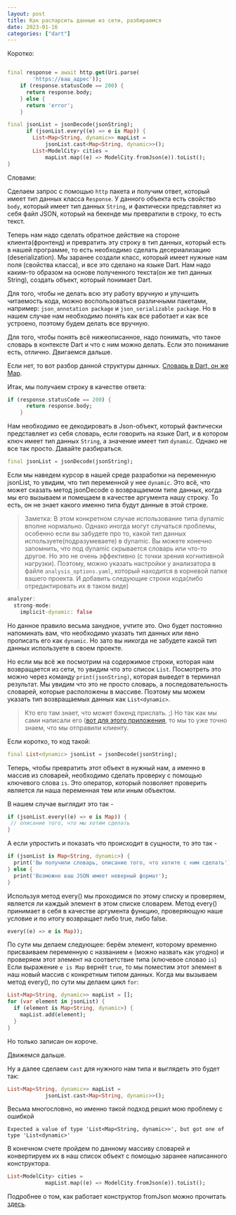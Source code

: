 ```yaml
---
layout: post
title: Как распарсить данные из сети, разбираемся
date: 2023-01-16
categories: ["dart"]
---
```


Коротко: 
``` dart

final response = await http.get(Uri.parse(
        'https://ваш_адрес'));
    if (response.statusCode == 200) {
      return response.body;
    } else {
      return 'error';
    }

final jsonList = jsonDecode(jsonString);
      if (jsonList.every((e) => e is Map)) {
        List<Map<String, dynamic>> mapList =
            jsonList.cast<Map<String, dynamic>>();
        List<ModelCity> cities =
            mapList.map((e) => ModelCity.fromJson(e)).toList();
}
```

Словами:

Сделаем запрос с помощью `http` пакета и получим ответ, который имеет тип данных класса `Response`.
У данного объекта есть свойство `body`, который имеет тип данных `String`, и фактически представляет из себя файл JSON, который на бекенде мы превратили в строку, то есть текст.

Теперь нам надо сделать обратное действие на стороне клиента(фронтенд) и превратить эту строку в тип данных, который есть в нашей программе, то есть необходимо сделать десериализацию (deserialization). Мы заранее создали класс, который имеет нужные нам поля (свойства класса), и все это сделано на языке Dart. 
Нам надо каким-то образом на основе полученного текста(он же тип данных String), создать объект, который понимает Dart. 

Для того, чтобы не делать всю эту работу вручную и улучшить читаемость кода, можно воспользоваться различными пакетами, например: `json_annotation package` и `json_serializable package`.
Но в нашем случае нам необходимо понять как все работает и как все устроено, поэтому будем делать все вручную.

Для того, чтобы понять всё нижеописанное, надо понимать, что такое словарь в контексте Dart и что с ним можно делать. 
Если это понимание есть, отлично. Двигаемся дальше. 

Если нет, то вот разбор данной структуры данных. 
[Словарь в Dart, он же Map](https://makires.github.io/articles/posts/map/). 

Итак, мы получаем строку в качестве ответа:

```dart
if (response.statusCode == 200) {
      return response.body;
    }
```

Нам необходимо ее декодировать в Json-объект, который фактически представляет из себя словарь, если говорить на языке Dart, и в котором ключ имеет тип данных `String`, а значение имеет тип `dynamic`.
Однако не все так просто.
Давайте разбираться.

```dart
final jsonList = jsonDecode(jsonString);
```

Если мы наведем курсор  в нашей среде разработки на переменную jsonList, то увидим, что тип переменной у нее `dynamic`. Это всё, что может сказать метод jsonDecode о возвращаемом типе данных, когда мы его вызываем и помещаем в качестве аргумента нашу строку. 
То есть, он не знает какого именно типа будут данные в этой строке.

>Заметка:
В этом конкретном случае использование типа dynamic вполне нормально. Однако иногда могут случаться проблемы,  особенно если вы забудете про то, какой тип данных используете(подразумеваете) в dynamic. Вы можете конечно запомнить, что под dynamic скрывается словарь или что-то другое. Но это не очень эффективно (с точки зрения когнитивной нагрузки).
Поэтому, можно указать настройки у анализатора в файле `analysis_options.yaml`, который находится в корневой папке вашего проекта. И добавить следующие строки кода(либо отредактировать их в таком виде)
```dart
analyzer: 
  strong-mode: 
    implicit-dynamic: false 
```
Но данное правило весьма занудное, учтите это. Оно будет постоянно напоминать вам, что необходимо указать тип данных или явно прописать его как `dynamic`. Но зато вы никогда не забудете какой тип данных используете в своем проекте.

Но если мы всё же посмотрим на содержимое строки, которая нам возвращается из сети, то увидим что это список `List`. Посмотреть это можно через команду `print(jsonString)`, которая выведет в терминал результат. Мы увидим что это не просто словарь, а последовательность словарей, которые расположены в массиве. 
Поэтому мы можем указать тип возвращаемых данных как `List<dynamic>`.

>Кто его там знает, что может бэкенд прислать. ;) Но так как мы сами написали его ([вот для этого приложения](https://whereishappyinrussia.web.app/), то мы то уже точно знаем, что мы отправили клиенту. 

Если коротко, то код такой:

```dart
final List<dynamic> jsonList = jsonDecode(jsonString);
```

Теперь, чтобы превратить этот объект в нужный нам, а именно в массив из словарей, необходимо сделать проверку с помощью ключевого слова `is`. Это оператор, который позволяет проверить является ли наша переменная тем или иным объектом.

В нашем случае выглядит это так -

```dart
if (jsonList.every((e) => e is Map)) {
 // описание того, что мы хотим сделать
}
```
А если упростить и показать что происходит в сущности, то это так -

```dart
if (jsonList is Map<String, dynamic>) {
  print('Вы получили словарь, описание того, что хотите с ним сделать');
} else {
  print('Возможно ваш JSON имеет неверный формат');
}
```

Используя метод every() мы проходимся по этому списку и проверяем, является ли каждый элемент в этом списке словарем. Метод every() принимает в себя в качестве аргумента функцию, проверяющую наше условие и по итогу возвращает либо true, либо false.

```dart
every((e) => e is Map));
```

По сути мы делаем следующее: берём элемент, которому временно присваиваем переменную с названием `е` (можно назвать как угодно) и проверяем этот элемент на соответствие типа (ключевое словао `is`)
Если выражение `e is Map` вернёт `true`, то мы поместим этот элемент в наш новый массив с конкретным типом данных. 
Когда мы вызываем метод every(), по сути мы делаем цикл `for`:

```dart
List<Map<String, dynamic>> mapList = [];
for (var element in jsonList) {
  if (element is Map<String, dynamic>) {
    mapList.add(element);
  }
}
```
Но только записан он короче. 

Движемся дальше. 

Ну а далее сделаем `cast` для нужного нам типа и выглядеть это будет так:
```dart
List<Map<String, dynamic>> mapList =
            jsonList.cast<Map<String, dynamic>>();
```
Весьма многословно, но именно такой подход решил мою проблему с ошибкой 

```
Expected a value of type 'List<Map<String, dynamic>>', but got one of type 'List<dynamic>' 
```

В конечном счете пройдем по данному массиву словарей и конвертируем их в наш список объект c помощью заранее написанного конструктора.

```dart
List<ModelCity> cities =
            mapList.map((e) => ModelCity.fromJson(e)).toList();
```            

Подробнее о том, как работает конструктор fromJson можно прочитать [здесь](./another-page.html).


